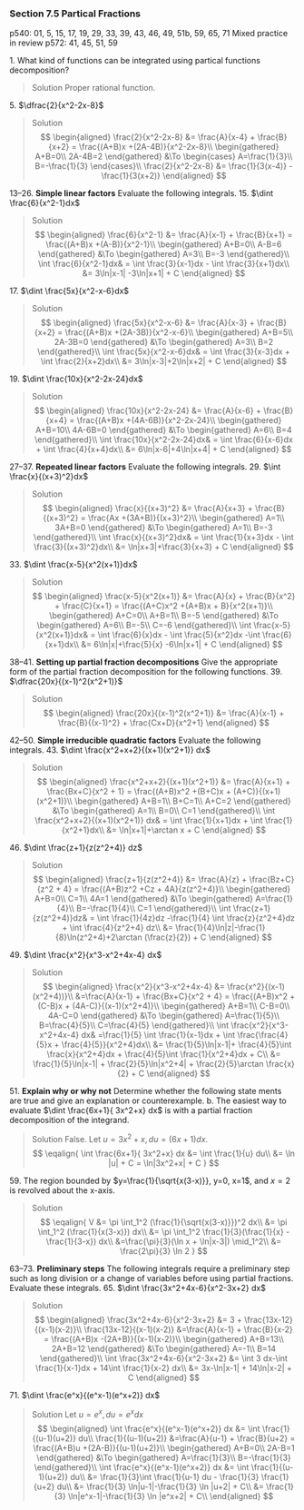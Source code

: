 ### Section 7.5 Partical Fractions
p540: 01, 5, 15, 17, 19, 29, 33, 39, 43, 46, 49, 51b, 59, 65, 71 Mixed practice in review p572: 41, 45, 51, 59

1\. What kind of functions can be integrated using partical functions decomposition?
>Solution
Proper rational function.

5\.  $\dfrac{2}{x^2-2x-8}$
>Solution
$$
\begin{aligned}
\frac{2}{x^2-2x-8} &= \frac{A}{x-4} + \frac{B}{x+2}  = \frac{(A+B)x +(2A-4B)}{x^2-2x-8}\\
\begin{gathered}
A+B=0\\
2A-4B=2
\end{gathered} &\To
\begin{cases}
A=\frac{1}{3}\\
B=-\frac{1}{3}
\end{cases}\\
\frac{2}{x^2-2x-8} &= \frac{1}{3(x-4)} - \frac{1}{3(x+2)}
\end{aligned}
$$

13–26\. **Simple linear factors** Evaluate the following integrals.
15\. $\dint \frac{6}{x^2-1}dx$
>Solution
$$
\begin{aligned}
\frac{6}{x^2-1} &= \frac{A}{x-1} + \frac{B}{x+1}  = \frac{(A+B)x +(A-B)}{x^2-1}\\
\begin{gathered}
A+B=0\\
A-B=6
\end{gathered} &\To
\begin{gathered}
A=3\\
B=-3
\end{gathered}\\
\int \frac{6}{x^2-1}dx& = \int \frac{3}{x-1}dx - \int \frac{3}{x+1}dx\\
&= 3\ln|x-1| -3\ln|x+1| + C
\end{aligned}
$$

17\. $\dint \frac{5x}{x^2-x-6}dx$
>Solution
$$
\begin{aligned}
\frac{5x}{x^2-x-6} &= \frac{A}{x-3} + \frac{B}{x+2}  = \frac{(A+B)x +(2A-3B)}{x^2-x-6}\\
\begin{gathered}
A+B=5\\
2A-3B=0
\end{gathered} &\To
\begin{gathered}
A=3\\
B=2
\end{gathered}\\
\int \frac{5x}{x^2-x-6}dx& = \int \frac{3}{x-3}dx + \int \frac{2}{x+2}dx\\
&= 3\ln|x-3|+2\ln|x+2| + C
\end{aligned}
$$

19\. $\dint \frac{10x}{x^2-2x-24}dx$
>Solution
$$
\begin{aligned}
\frac{10x}{x^2-2x-24} &= \frac{A}{x-6} + \frac{B}{x+4}  = \frac{(A+B)x +(4A-6B)}{x^2-2x-24}\\
\begin{gathered}
A+B=10\\
4A-6B=0
\end{gathered} &\To
\begin{gathered}
A=6\\
B=4
\end{gathered}\\
\int \frac{10x}{x^2-2x-24}dx& = \int \frac{6}{x-6}dx + \int \frac{4}{x+4}dx\\
&= 6\ln|x-6|+4\ln|x+4| + C
\end{aligned}
$$

27–37\. **Repeated linear factors** Evaluate the following integrals.
29\. $\int \frac{x}{(x+3)^2}dx$
>Solution
$$
\begin{aligned}
\frac{x}{(x+3)^2} &= \frac{A}{x+3} + \frac{B}{(x+3)^2}  = \frac{Ax +(3A+B)}{(x+3)^2}\\
\begin{gathered}
A=1\\
3A+B=0
\end{gathered} &\To
\begin{gathered}
A=1\\
B=-3
\end{gathered}\\
\int \frac{x}{(x+3)^2}dx& = \int \frac{1}{x+3}dx - \int \frac{3}{(x+3)^2}dx\\
&= \ln|x+3|+\frac{3}{x+3} + C
\end{aligned}
$$

33\. $\dint \frac{x-5}{x^2(x+1)}dx$
>Solution
$$
\begin{aligned}
\frac{x-5}{x^2(x+1)} &= \frac{A}{x} + \frac{B}{x^2} + \frac{C}{x+1} = \frac{(A+C)x^2 +(A+B)x + B}{x^2(x+1)}\\
\begin{gathered}
A+C=0\\
A+B=1\\
B=-5
\end{gathered} &\To
\begin{gathered}
A=6\\
B=-5\\
C=-6
\end{gathered}\\
\int \frac{x-5}{x^2(x+1)}dx& = \int \frac{6}{x}dx - \int \frac{5}{x^2}dx -\int \frac{6}{x+1}dx\\
&= 6\ln|x|+\frac{5}{x} -6\ln|x+1| + C
\end{aligned}
$$

38–41\. **Setting up partial fraction decompositions** Give the appropriate form of the partial fraction decomposition for the following functions.
39\. $\dfrac{20x}{(x-1)^2(x^2+1)}$
>Solution
$$
\begin{aligned}
\frac{20x}{(x-1)^2(x^2+1)} &= \frac{A}{x-1} + \frac{B}{(x-1)^2} + \frac{Cx+D}{x^2+1}
\end{aligned}
$$

42–50\. **Simple irreducible quadratic factors** Evaluate the following integrals.
43\. $\dint \frac{x^2+x+2}{(x+1)(x^2+1)} dx$
>Solution
$$
\begin{aligned}
\frac{x^2+x+2}{(x+1)(x^2+1)}  &= \frac{A}{x+1} + \frac{Bx+C}{x^2 + 1}  = \frac{(A+B)x^2 +(B+C)x + (A+C)}{(x+1)(x^2+1)}\\
\begin{gathered}
A+B=1\\ B+C=1\\ A+C=2
\end{gathered} &\To
\begin{gathered}
A=1\\ B=0\\ C=1
\end{gathered}\\
\int \frac{x^2+x+2}{(x+1)(x^2+1)} dx& = \int \frac{1}{x+1}dx + \int \frac{1}{x^2+1}dx\\
&= \ln|x+1|+\arctan x + C
\end{aligned}
$$

46\. $\dint \frac{z+1}{z(z^2+4)} dz$
>Solution
$$
\begin{aligned}
\frac{z+1}{z(z^2+4)}  &= \frac{A}{z} + \frac{Bz+C}{z^2 + 4}  = \frac{(A+B)z^2 +Cz + 4A}{z(z^2+4)}\\
\begin{gathered}
A+B=0\\ C=1\\ 4A=1
\end{gathered} &\To
\begin{gathered}
A=\frac{1}{4}\\ B=-\frac{1}{4}\\ C=1
\end{gathered}\\
\int \frac{z+1}{z(z^2+4)}dz& = \int \frac{1}{4z}dz -\frac{1}{4} \int \frac{z}{z^2+4}dz + \int \frac{4}{z^2+4} dz\\
&= \frac{1}{4}\ln|z|-\frac{1}{8}\ln(z^2+4)+2\arctan (\frac{z}{2}) + C
\end{aligned}
$$

49\.  $\dint \frac{x^2}{x^3-x^2+4x-4} dx$
>Solution
$$
\begin{aligned}
\frac{x^2}{x^3-x^2+4x-4} &= \frac{x^2}{(x-1)(x^2+4))}\\
&=\frac{A}{x-1} + \frac{Bx+C}{x^2 + 4}  = \frac{(A+B)x^2 +(C-B)x + (4A-C)}{(x-1)(x^2+4)}\\
\begin{gathered}
A+B=1\\ C-B=0\\ 4A-C=0
\end{gathered} &\To
\begin{gathered}
A=\frac{1}{5}\\ B=\frac{4}{5}\\ C=\frac{4}{5}
\end{gathered}\\
\int \frac{x^2}{x^3-x^2+4x-4} dx& =\frac{1}{5} \int \frac{1}{x-1}dx + \int \frac{\frac{4}{5}x + \frac{4}{5}}{x^2+4}dx\\
&= \frac{1}{5}\ln|x-1|+ \frac{4}{5}\int \frac{x}{x^2+4}dx + \frac{4}{5}\int \frac{1}{x^2+4}dx + C\\
&= \frac{1}{5}\ln|x-1| + \frac{2}{5}\ln|x^2+4| + \frac{2}{5}\arctan \frac{x}{2} + C
\end{aligned}
$$

51\. **Explain why or why not** Determine whether the following state ments are true and give an explanation or counterexample.
b. The easiest way to evaluate $\dint \frac{6x+1}{ 3x^2+x} dx$ is with a partial fraction decomposition of the integrand.
>Solution
False. Let $u = 3x^2 + x, du = (6x+1)dx$.
$$
\eqalign{
\int \frac{6x+1}{ 3x^2+x} dx &= \int \frac{1}{u} du\\
&= \ln |u| + C = \ln|3x^2+x| + C
}
$$

59\. The region bounded by $y=\frac{1}{\sqrt{x(3-x)}}, y=0, x=1$, and $x=2$ is revolved about the x-axis.
>Solution
$$
\eqalign{
V &= \pi \int_1^2 (\frac{1}{\sqrt{x(3-x)}})^2 dx\\
&= \pi \int_1^2 (\frac{1}{x(3-x)}) dx\\
&= \pi \int_1^2 \frac{1}{3}(\frac{1}{x} - \frac{1}{3-x}) dx\\
&=\frac{\pi}{3}(\ln x + \ln|x-3|) \mid_1^2\\
&= \frac{2\pi}{3} \ln 2
}
$$

63–73\. **Preliminary steps** The following integrals require a preliminary step such as long division or a change of variables before using partial fractions. Evaluate these integrals.
65\. $\dint \frac{3x^2+4x-6}{x^2-3x+2} dx$
>Solution
$$
\begin{aligned}
\frac{3x^2+4x-6}{x^2-3x+2}  &= 3 + \frac{13x-12}{(x-1)(x-2)}\\
\frac{13x-12}{(x-1)(x-2)} &=\frac{A}{x-1} + \frac{B}{x-2}  = \frac{(A+B)x -(2A+B)}{(x-1)(x-2)}\\
\begin{gathered}
A+B=13\\ 2A+B=12
\end{gathered} &\To
\begin{gathered}
A=-1\\ B=14
\end{gathered}\\
\int \frac{3x^2+4x-6}{x^2-3x+2}  &= \int 3 dx-\int \frac{1}{x-1}dx + 14\int \frac{1}{x-2} dx\\
&= 3x-\ln|x-1| + 14\ln|x-2| + C
\end{aligned}
$$

71\. $\dint \frac{e^x}{(e^x-1)(e^x+2)} dx$
>Solution
Let $u=e^x, du = e^x dx$
$$
\begin{aligned}
\int \frac{e^x}{(e^x-1)(e^x+2)} dx &= \int \frac{1}{(u-1)(u+2)} du\\
\frac{1}{(u-1)(u+2)} &=\frac{A}{u-1} + \frac{B}{u+2}  = \frac{(A+B)u +(2A-B)}{(u-1)(u+2)}\\
\begin{gathered}
A+B=0\\ 2A-B=1
\end{gathered} &\To
\begin{gathered}
A=\frac{1}{3}\\ B=-\frac{1}{3}
\end{gathered}\\
\int \frac{e^x}{(e^x-1)(e^x+2)} dx &= \int \frac{1}{(u-1)(u+2)} du\\
&= \frac{1}{3}\int \frac{1}{u-1} du - \frac{1}{3} \frac{1}{u+2} du\\
&= \frac{1}{3} \ln|u-1|-\frac{1}{3} \ln |u+2| + C\\
&= \frac{1}{3} \ln|e^x-1|-\frac{1}{3} \ln |e^x+2| + C\\
\end{aligned}
$$
